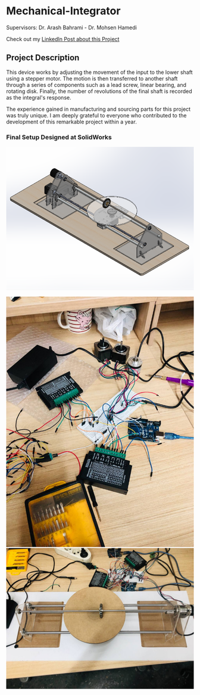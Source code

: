 # Mechanical-Integrator
Supervisors: Dr. Arash Bahrami - Dr. Mohsen Hamedi


Check out my [LinkedIn Post about this Project](https://www.linkedin.com/feed/update/urn:li:activity:7223207148728573952/)  

## Project Description
This device works by adjusting the movement of the input to the lower shaft using a stepper motor. The motion is then transferred to another shaft through a series of components such as a lead screw, linear bearing, and rotating disk. 
Finally, the number of revolutions of the final shaft is recorded as the integral's response.

The experience gained in manufacturing and sourcing parts for this project was truly unique. I am deeply grateful to everyone who contributed to the development of this remarkable project within a year.
### Final Setup Designed at SolidWorks
![Our Design](./after.png)


![Electronics Components](./Electronics_Components.png)
![Final Fabricated Setup](./Assembled_Setup.png)

